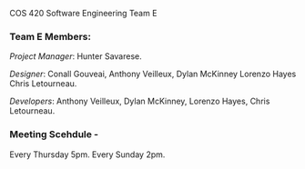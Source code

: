 COS 420 Software Engineering Team E

### Team E Members: 

_Project Manager_: Hunter Savarese.

_Designer_: Conall Gouveai, Anthony Veilleux, Dylan McKinney	Lorenzo Hayes	Chris Letourneau.

_Developers_: Anthony Veilleux, Dylan McKinney, Lorenzo Hayes, Chris Letourneau.


### Meeting Scehdule - 
Every Thursday 5pm.
Every Sunday 2pm.
